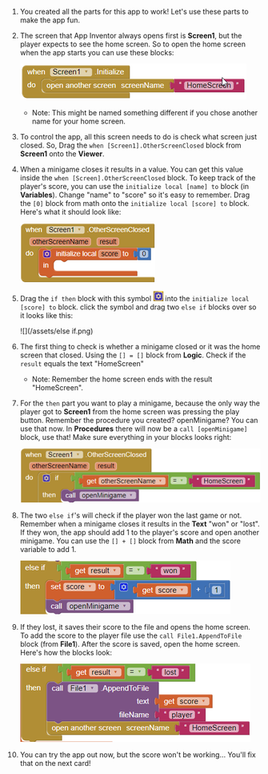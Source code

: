 1. You created all the parts for this app to work! Let's use these parts to make the app fun.

2. The screen that App Inventor always opens first is **Screen1**, but the player expects to see the home screen. So to open the home screen when the app starts you can use these blocks:

   ![](/assets/screen1initialize.png)

   * Note: This might be named something different if you chose another name for your home screen.

3. To control the app, all this screen needs to do is check what screen just closed. So, Drag the `when [Screen1].OtherScreenClosed` block from **Screen1** onto the **Viewer**.

4. When a minigame closes it results in a value. You can get this value inside the `when [Screen].OtherScreenClosed` block. To keep track of the player's score, you can use the `initialize local [name] to` block (in **Variables**). Change "name" to "score" so it's easy to remember. Drag the `[0]` block from math onto the `initialize local [score] to` block. Here's what it should look like:

   ![](/assets/otherscreenclose.png)

5. Drag the `if then` block with this symbol ![](/assets/symbol.png) into the `initialize local [score] to` block. click the symbol and drag two `else if` blocks over so it looks like this:

   ![](/assets/else if.png)

6. The first thing to check is whether a minigame closed or it was the home screen that closed. Using the `[] = []` block from **Logic**. Check if the `result` equals the text "HomeScreen" 

   * Note: Remember the home screen ends with the result "HomeScreen".

7. For the `then` part you want to play a minigame, because the only way the player got to **Screen1** from the home screen was pressing the play button. Remember the procedure you created? openMinigame? You can use that now. In **Procedures** there will now be a `call [openMinigame]` block, use that! Make sure everything in your blocks looks right:

   ![](/assets/homescreenclose.png)

8. The two `else if`'s will check if the player won the last game or not. Remember when a minigame closes it results in the **Text** "won" or "lost". If they won, the app should add 1 to the player's score and open another minigame. You can use the `[] + []` block from **Math** and the score variable to add 1.

   ![](/assets/won.png)

9. If they lost, it saves their score to the file and opens the home screen. To add the score to the player file use the `call File1.AppendToFile` block (from **File1**). After the score is saved, open the home screen. Here's how the blocks look:

   ![](/assets/lost.png)

10. You can try the app out now, but the score won't be working... You'll fix that on the next card!



